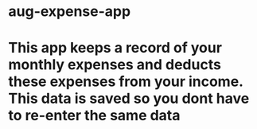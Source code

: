 # aug-expense-app


# This app keeps a record of your monthly expenses and deducts these expenses from your income. This data is saved so you dont have to re-enter the same data


